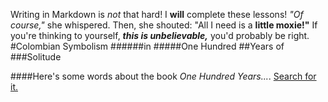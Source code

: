Writing in Markdown is _not_ that hard!
I **will** complete these lessons!
_"Of course,"_ she whispered. Then, she shouted: "All I need is a **little moxie!"**
If you're thinking to yourself, **_this is unbelievable,_** you'd probably be right.
#Colombian Symbolism 
######in 
#####One Hundred 
##Years of 
###Solitude

####Here's some words about the book _One Hundred Years..._.
[Search for it.](www.google.com)
